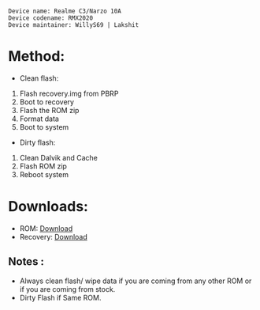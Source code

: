 ```

Device name: Realme C3/Narzo 10A
Device codename: RMX2020
Device maintainer: WillyS69 | Lakshit

```


# Method:

* Clean flash: 
1. Flash recovery.img from PBRP
2. Boot to recovery
3. Flash the ROM zip
4. Format data
5. Boot to system

* Dirty flash: 
1. Clean Dalvik and Cache
2. Flash ROM zip
3. Reboot system

# Downloads:

* ROM: [Download](https://www.pling.com/p/1908484)
* Recovery: [Download](https://sourceforge.net/projects/pbrp/files/rmx2020/PBRP-rmx2020-4.0-20230205-0459-OFFICIAL.zip/download)

## Notes :
* Always clean flash/ wipe data if you are coming from any other ROM or if you are coming from stock.
* Dirty Flash if Same ROM.